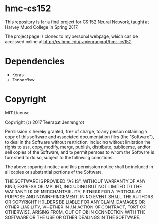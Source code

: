 hmc-cs152
=========

This repository is for a final project for CS 152 Neural Network, taught at Harvey Mudd College in Spring 2017.

The project page is cloned to my personal webpage, which can be accessed online at http://cs.hmc.edu/~mjenrungrot/hmc-cs152. 

Dependencies
============

-   Keras
-   Tensorflow

Copyright
=========

MIT License

Copyright (c) 2017 Teerapat Jenrungrot

Permission is hereby granted, free of charge, to any person obtaining a copy
of this software and associated documentation files (the "Software"), to deal
in the Software without restriction, including without limitation the rights
to use, copy, modify, merge, publish, distribute, sublicense, and/or sell
copies of the Software, and to permit persons to whom the Software is
furnished to do so, subject to the following conditions:

The above copyright notice and this permission notice shall be included in all
copies or substantial portions of the Software.

THE SOFTWARE IS PROVIDED "AS IS", WITHOUT WARRANTY OF ANY KIND, EXPRESS OR
IMPLIED, INCLUDING BUT NOT LIMITED TO THE WARRANTIES OF MERCHANTABILITY,
FITNESS FOR A PARTICULAR PURPOSE AND NONINFRINGEMENT. IN NO EVENT SHALL THE
AUTHORS OR COPYRIGHT HOLDERS BE LIABLE FOR ANY CLAIM, DAMAGES OR OTHER
LIABILITY, WHETHER IN AN ACTION OF CONTRACT, TORT OR OTHERWISE, ARISING FROM,
OUT OF OR IN CONNECTION WITH THE SOFTWARE OR THE USE OR OTHER DEALINGS IN THE
SOFTWARE.
